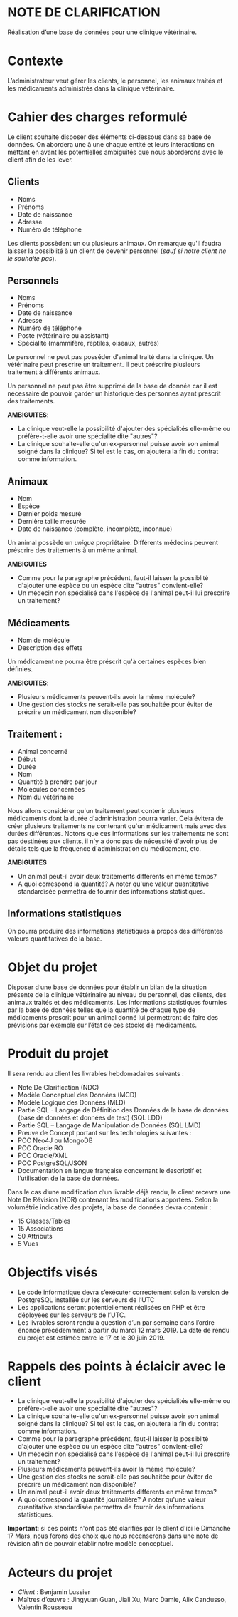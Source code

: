 NOTE DE CLARIFICATION
===

Réalisation d’une base de données pour une clinique vétérinaire.

# Contexte 
L’administrateur veut gérer les clients, le personnel, les animaux traités et les médicaments administrés dans la clinique vétérinaire.

# Cahier des charges reformulé
Le client souhaite disposer des éléments ci-dessous dans sa base de données. On abordera une à une chaque entité et leurs interactions en mettant en avant les potentielles ambiguités que nous aborderons avec le client afin de les lever.

## Clients 
- Noms
- Prénoms
- Date de naissance
- Adresse
- Numéro de téléphone

Les clients possèdent un ou plusieurs animaux.
On remarque qu'il faudra laisser la possiblité à un client de devenir personnel (*sauf si notre client ne le souhaite pas*).

## Personnels 
- Noms
- Prénoms
- Date de naissance
- Adresse
- Numéro de téléphone
- Poste (vétérinaire ou assistant)
- Spécialité (mammifère, reptiles, oiseaux, autres)

Le personnel ne peut pas posséder d'animal traité dans la clinique. Un vétérinaire peut prescrire un traitement. Il peut préscrire plusieurs traitement à différents animaux.

Un personnel ne peut pas être supprimé de la base de donnée car il est nécessaire de pouvoir garder un historique des personnes ayant prescrit des traitements.

**AMBIGUITES**:
- La clinique veut-elle la possibilité d'ajouter des spécialités elle-même ou préfère-t-elle avoir une spécialité dite "autres"?
- La clinique souhaite-elle qu'un ex-personnel puisse avoir son animal soigné dans la clinique? Si tel est le cas, on ajoutera la fin du contrat comme information.

## Animaux
- Nom
- Espèce
- Dernier poids mesuré
- Dernière taille mesurée
- Date de naissance (complète, incomplète, inconnue)

Un animal possède un *unique* propriétaire. Différents médecins peuvent préscrire des traitements à un même animal.

**AMBIGUITES**
- Comme pour le paragraphe précédent, faut-il laisser la possiblité d'ajouter une espèce ou un espèce dite "autres" convient-elle?
- Un médecin non spécialisé dans l'espèce de l'animal peut-il lui prescrire un traitement?

## Médicaments

- Nom de molécule
- Description des effets
    
Un médicament ne pourra être préscrit qu'à certaines espèces bien définies.

**AMBIGUITES**:
- Plusieurs médicaments peuvent-ils avoir la même molécule?
- Une gestion des stocks ne serait-elle pas souhaitée pour éviter de précrire un médicament non disponible?

## Traitement :
 - Animal concerné
 - Début
 - Durée
 - Nom
 - Quantité à prendre par jour
 - Molécules concernées
 - Nom du vétérinaire
    
Nous allons considérer qu'un traitement peut contenir plusieurs médicaments dont la durée d'administration pourra varier. Cela évitera de créer plusieurs traitements ne contenant qu'un médicament mais avec des durées différentes.
Notons que ces informations sur les traitements ne sont pas destinées aux clients, il n'y a donc pas de nécessité d'avoir plus de détails tels que la fréquence d'administration du médicament, etc.
    
**AMBIGUITES**
- Un animal peut-il avoir deux traitements différents en même temps?
- A quoi correspond la quantité? A noter qu'une valeur quantitative standardisée permettra de fournir des informations statistiques.


## Informations statistiques
On pourra produire des informations statistiques à propos des différentes valeurs quantitatives de la base.



# Objet du projet
Disposer d’une base de données pour établir un bilan de la situation présente de la clinique vétérinaire au niveau du personnel, des clients, des animaux traités et des médicaments. Les informations statistiques fournies par la base de données telles que la quantité de chaque type de médicaments prescrit pour un animal donné lui permettront de faire des prévisions par exemple sur l’état de ces stocks de médicaments.

# Produit du projet
Il sera rendu au client les livrables hebdomadaires suivants :
- Note De Clarification (NDC)
- Modèle Conceptuel des Données (MCD)
- Modèle Logique des Données (MLD)
- Partie SQL - Langage de Définition des Données de la base de données (base de données et données de test) (SQL LDD)
- Partie SQL – Langage de Manipulation de Données (SQL LMD)
- Preuve de Concept  portant sur les technologies suivantes :
- POC  Neo4J ou MongoDB
- POC  Oracle RO
- POC  Oracle/XML
- POC  PostgreSQL/JSON
- Documentation en langue française concernant  le descriptif et l’utilisation de la base de données.

Dans le cas d’une modification d’un livrable déjà rendu, le client recevra une Note De Révision (NDR) contenant les modifications apportées.
Selon la volumétrie indicative des projets, la base de données devra contenir :
- 15 Classes/Tables
- 15 Associations
- 50 Attributs
- 5   Vues

# Objectifs visés

- Le code informatique devra s’exécuter correctement selon la version de PostgreSQL installée sur les serveurs de l’UTC
- Les applications seront potentiellement réalisées en PHP et être déployées sur les serveurs de l’UTC.
- Les livrables seront rendu à question d’un par semaine dans l’ordre énoncé précédemment à partir du mardi 12 mars 2019. La date de rendu du projet est estimée entre le 17 et le 30 juin 2019.

# Rappels des points à éclaicir avec le client

- La clinique veut-elle la possibilité d'ajouter des spécialités elle-même ou préfère-t-elle avoir une spécialité dite "autres"?
- La clinique souhaite-elle qu'un ex-personnel puisse avoir son animal soigné dans la clinique? Si tel est le cas, on ajoutera la fin du contrat comme information.
- Comme pour le paragraphe précédent, faut-il laisser la possiblité d'ajouter une espèce ou un espèce dite "autres" convient-elle?
- Un médecin non spécialisé dans l'espèce de l'animal peut-il lui prescrire un traitement?
- Plusieurs médicaments peuvent-ils avoir la même molécule?
- Une gestion des stocks ne serait-elle pas souhaitée pour éviter de précrire un médicament non disponible?
- Un animal peut-il avoir deux traitements différents en même temps?
- A quoi correspond la quantité journalière? A noter qu'une valeur quantitative standardisée permettra de fournir des informations statistiques.

**Important**: si ces points n'ont pas été clarifiés par le client d'ici le Dimanche 17 Mars, nous ferons des choix que nous recenserons dans une note de révision
afin de pouvoir établir notre modèle conceptuel.
    
# Acteurs du projet

 - *Client* : Benjamin Lussier
 - Maîtres d’œuvre : Jingyuan Guan, Jiali Xu, Marc Damie, Alix Candusso, Valentin Rousseau